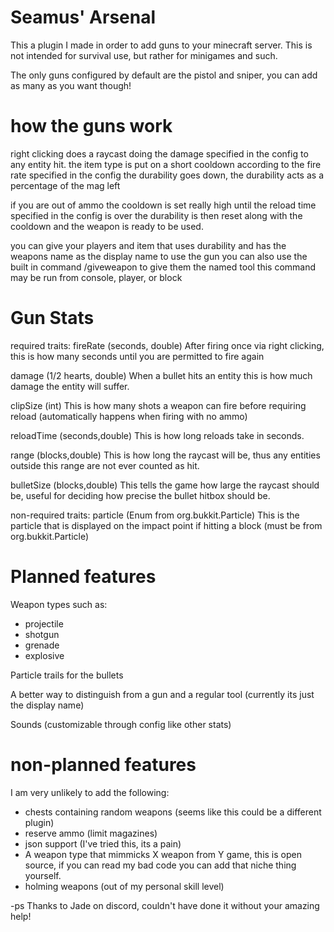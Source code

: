 # Seamus' Arsenal

This a plugin I made in order to add guns to your minecraft server.
This is not intended for survival use, but rather for minigames and such.

The only guns configured by default are the pistol and sniper, you can add as many as you want though!

# how the guns work
right clicking does a raycast doing the damage specified in the config to any entity hit.
the item type is put on a short cooldown according to the fire rate specified in the config
the durability goes down, the durability acts as a percentage of the mag left

if you are out of ammo the cooldown is set really high until the reload time specified in the config is over
the durability is then reset along with the cooldown and the weapon is ready to be used.

you can give your players and item that uses durability and has the weapons name as the display name to use the gun
you can also use the built in command /giveweapon <player> <item type> <gun name> to give them the named tool
this command may be run from console, player, or block

# Gun Stats
required traits:
fireRate (seconds, double)
After firing once via right clicking, this is how many seconds until you are permitted to fire again

damage (1/2 hearts, double)
When a bullet hits an entity this is how much damage the entity will suffer.

clipSize (int)
This is how many shots a weapon can fire before requiring reload (automatically happens when firing with no ammo)

reloadTime (seconds,double)
This is how long reloads take in seconds.

range (blocks,double)
This is how long the raycast will be, thus any entities outside this range are not ever counted as hit.

bulletSize (blocks,double)
This tells the game how large the raycast should be, useful for deciding how precise the bullet hitbox should be.

non-required traits:
particle (Enum from org.bukkit.Particle)
This is the particle that is displayed on the impact point if hitting a block (must be from org.bukkit.Particle)

# Planned features
Weapon types such as:
* projectile
* shotgun
* grenade
* explosive

Particle trails for the bullets

A better way to distinguish from a gun and a regular tool (currently its just the display name)

Sounds (customizable through config like other stats)

# non-planned features
I am very unlikely to add the following:
* chests containing random weapons (seems like this could be a different plugin)
* reserve ammo (limit magazines)
* json support (I've tried this, its a pain)
* A weapon type that mimmicks X weapon from Y game, this is open source, if you can read my bad code you can add that niche thing yourself.
* holming weapons (out of my personal skill level)


-ps
Thanks to Jade on discord, couldn't have done it without your amazing help!